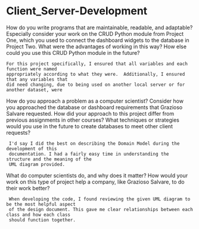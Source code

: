 # Client_Server-Development
  How do you write programs that are maintainable, readable, and adaptable? Especially consider your work on the CRUD Python module from Project One, which     you used to connect the dashboard widgets to the database in Project Two. What were the advantages of working in this way? How else could you use this CRUD   Python module in the future?
    
    For this project specifically, I ensured that all variables and each function were named
    appropriately according to what they were.  Additionally, I ensured that any variables that
    did need changing, due to being used on another local server or for another dataset, were
  
  How do you approach a problem as a computer scientist? Consider how you approached the database or dashboard requirements that Grazioso Salvare requested.   How did your approach to this project differ from previous assignments in other courses? What techniques or strategies would you use in the future to         create databases to meet other client requests?
  
     I'd say I did the best on describing the Domain Model during the development of this 
     documentation. I had a fairly easy time in understanding the structure and the meaning of the 
     UML diagram provided. 
     
  What do computer scientists do, and why does it matter? How would your work on this type of project help a company, like Grazioso Salvare, to do their work   better?
  
     When developing the code, I found reviewing the given UML diagram to be the most helpful aspect
     of the design document. This gave me clear relationships between each class and how each class 
     should function together.
  
